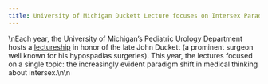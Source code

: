 ```yaml
---
title: University of Michigan Duckett Lecture focuses on Intersex Paradigm Shift
---
```


\nEach year, the University of Michigan&#8217;s Pediatric Urology Department hosts a [lectureship][1] in honor of the late John Duckett (a prominent surgeon well known for his hypospadias surgeries). This year, the lectures focused on a single topic: the increasingly evident paradigm shift in medical thinking about intersex.\n\n

 [1]: /library/duckett2000invite.html